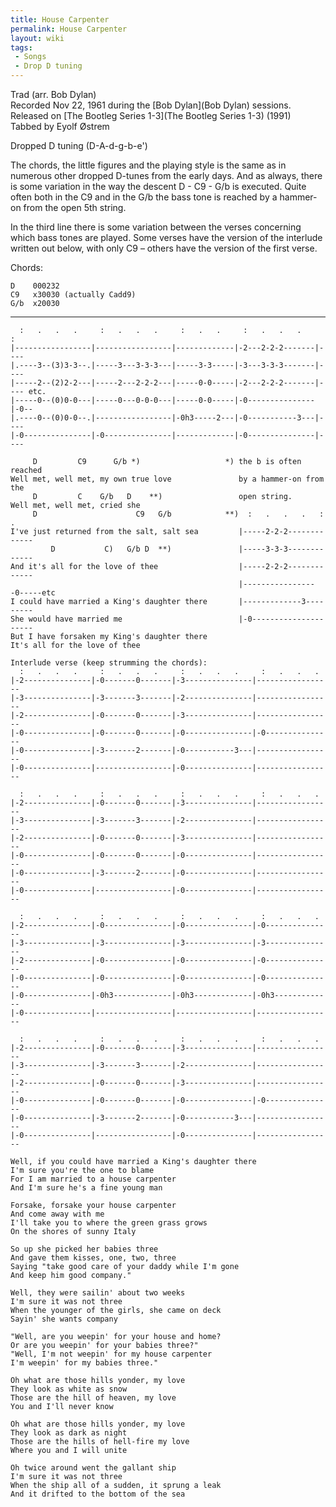 ```yaml
---
title: House Carpenter
permalink: House Carpenter
layout: wiki
tags:
 - Songs
 - Drop D tuning
---
```


Trad (arr. Bob Dylan)  
Recorded Nov 22, 1961 during the [Bob Dylan](Bob Dylan)
sessions. Released on [The Bootleg Series
1-3](The Bootleg Series 1-3) (1991)  
Tabbed by Eyolf Østrem

Dropped D tuning (D-A-d-g-b-e')

The chords, the little figures and the playing style is the same as in
numerous other dropped D-tunes from the early days. And as always, there
is some variation in the way the descent D - C9 - G/b is executed. Quite
often both in the C9 and in the G/b the bass tone is reached by a
hammer-on from the open 5th string.

In the third line there is some variation between the verses concerning
which bass tones are played. Some verses have the version of the
interlude written out below, with only C9 – others have the version of
the first verse.

Chords:

    D    000232
    C9   x30030 (actually Cadd9)
    G/b  x20030

* * * * *

      :   .   .   .     :   .   .   .     :   .   .     :   .   .   .     :
    |-----------------|-----------------|-------------|-2---2-2-2-------|----
    |.----3--(3)3-3--.|-----3---3-3-3---|-----3-3-----|-3---3-3-3-------|----
    |-----2--(2)2-2---|-----2---2-2-2---|-----0-0-----|-2---2-2-2-------|---- etc.
    |-----0--(0)0-0---|-----0---0-0-0---|-----0-0-----|-0---------------|-0--
    |.----0--(0)0-0--.|-----------------|-0h3-----2---|-0-----------3---|----
    |-0---------------|-0---------------|-------------|-0---------------|----

         D         C9      G/b *)                   *) the b is often reached
    Well met, well met, my own true love               by a hammer-on from the
         D         C    G/b   D    **)                 open string.
    Well met, well met, cried she
         D                      C9   G/b            **)  :   .   .   .   :   .
    I've just returned from the salt, salt sea         |-----2-2-2-------------
             D           C)   G/b D  **)               |-----3-3-3-------------
    And it's all for the love of thee                  |-----2-2-2-------------
                                                       |-----------------0-----etc
    I could have married a King's daughter there       |-------------3---------
    She would have married me                          |-0---------------------
    But I have forsaken my King's daughter there
    It's all for the love of thee

    Interlude verse (keep strumming the chords):
      :   .   .   .     :   .   .   .     :   .   .   .     :   .   .   .
    |-2---------------|-0-------0-------|-3---------------|-----------------
    |-3---------------|-3-------3-------|-2---------------|-----------------
    |-2---------------|-0-------0-------|-3---------------|-----------------
    |-0---------------|-0-------0-------|-0---------------|-0---------------
    |-0---------------|-3-------2-------|-0-----------3---|-----------------
    |-0---------------|-----------------|-0---------------|-----------------

      :   .   .   .     :   .   .   .     :   .   .   .     :   .   .   .
    |-2---------------|-0-------0-------|-3---------------|-----------------
    |-3---------------|-3-------3-------|-2---------------|-----------------
    |-2---------------|-0-------0-------|-3---------------|-----------------
    |-0---------------|-0-------0-------|-0---------------|-----------------
    |-0---------------|-3-------2-------|-0---------------|-----------------
    |-0---------------|-----------------|-0---------------|-----------------

      :   .   .   .     :   .   .   .     :   .   .   .     :   .   .   .
    |-2---------------|-0---------------|-0---------------|-0---------------
    |-3---------------|-3---------------|-3---------------|-3---------------
    |-2---------------|-0---------------|-0---------------|-0---------------
    |-0---------------|-0---------------|-0---------------|-0---------------
    |-0---------------|-0h3-------------|-0h3-------------|-0h3-------------
    |-0---------------|-----------------|-----------------|-----------------

      :   .   .   .     :   .   .   .     :   .   .   .     :   .   .   .
    |-2---------------|-0-------0-------|-3---------------|-----------------
    |-3---------------|-3-------3-------|-2---------------|-----------------
    |-2---------------|-0-------0-------|-3---------------|-----------------
    |-0---------------|-0-------0-------|-0---------------|-0---------------
    |-0---------------|-3-------2-------|-0-----------3---|-----------------
    |-0---------------|-----------------|-0---------------|-----------------

    Well, if you could have married a King's daughter there
    I'm sure you're the one to blame
    For I am married to a house carpenter
    And I'm sure he's a fine young man

    Forsake, forsake your house carpenter
    And come away with me
    I'll take you to where the green grass grows
    On the shores of sunny Italy

    So up she picked her babies three
    And gave them kisses, one, two, three
    Saying "take good care of your daddy while I'm gone
    And keep him good company."

    Well, they were sailin' about two weeks
    I'm sure it was not three
    When the younger of the girls, she came on deck
    Sayin' she wants company

    "Well, are you weepin' for your house and home?
    Or are you weepin' for your babies three?"
    "Well, I'm not weepin' for my house carpenter
    I'm weepin' for my babies three."

    Oh what are those hills yonder, my love
    They look as white as snow
    Those are the hill of heaven, my love
    You and I'll never know

    Oh what are those hills yonder, my love
    They look as dark as night
    Those are the hills of hell-fire my love
    Where you and I will unite

    Oh twice around went the gallant ship
    I'm sure it was not three
    When the ship all of a sudden, it sprung a leak
    And it drifted to the bottom of the sea
